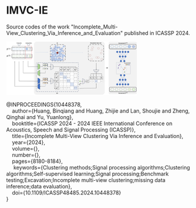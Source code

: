 # IMVC-IE
Source codes of the work "Incomplete_Multi-View_Clustering_Via_Inference_and_Evaluation" published in ICASSP 2024.

<img src="./FrameWork_IMVC-IE.jpg" width="70%">


@INPROCEEDINGS{10448378,<br/>
  &nbsp;&nbsp;&nbsp;&nbsp;author={Huang, Binqiang and Huang, Zhijie and Lan, Shoujie and Zheng, Qinghai and Yu, Yuanlong},<br/>
  &nbsp;&nbsp;&nbsp;&nbsp;booktitle={ICASSP 2024 - 2024 IEEE International Conference on Acoustics, Speech and Signal Processing (ICASSP)}, <br/>
  &nbsp;&nbsp;&nbsp;&nbsp;title={Incomplete Multi-View Clustering Via Inference and Evaluation}, <br/>
  &nbsp;&nbsp;&nbsp;&nbsp;year={2024},<br/>
  &nbsp;&nbsp;&nbsp;&nbsp;volume={},<br/>
  &nbsp;&nbsp;&nbsp;&nbsp;number={},<br/>
  &nbsp;&nbsp;&nbsp;&nbsp;pages={8180-8184},<br/>
 &nbsp;&nbsp;&nbsp;&nbsp; keywords={Clustering methods;Signal processing algorithms;Clustering algorithms;Self-supervised learning;Signal processing;Benchmark testing;Excavation;Incomplete multi-view clustering;missing data inference;data evaluation},<br/>
  &nbsp;&nbsp;&nbsp;&nbsp;doi={10.1109/ICASSP48485.2024.10448378}<br/>
}<br/>


